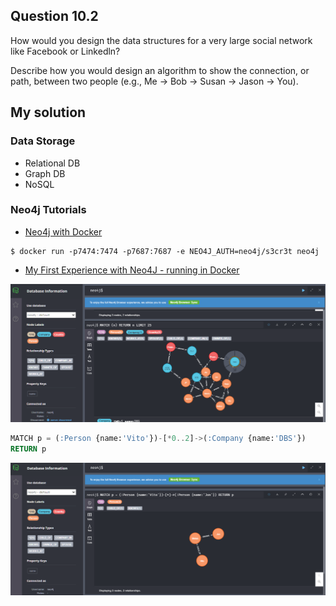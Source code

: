 ## Question 10.2
How would you design the data structures for a very large social network like Facebook or Linkedln? 

Describe how you would design an algorithm to show the connection, or path, between two people (e.g., Me -> Bob -> Susan -> Jason -> You).

## My solution

### Data Storage

* Relational DB
* Graph DB
* NoSQL

### Neo4j Tutorials

- [Neo4j with Docker](https://neo4j.com/developer/docker/)

```shell
$ docker run -p7474:7474 -p7687:7687 -e NEO4J_AUTH=neo4j/s3cr3t neo4j
```

- [My First Experience with Neo4J - running in Docker](https://www.melvinvivas.com/neo4j-in-docker/)

![](img/q10_2_all.png)

```sql
MATCH p = (:Person {name:'Vito'})-[*0..2]->(:Company {name:'DBS'})
RETURN p
```

![](img/q10_2_match.png)

### 

